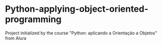 # Python-applying-object-oriented-programming
 Project initialized by the course "Python: aplicando a Orientação a Objetos" from Alura

